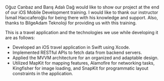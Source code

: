 Oğuz Canbaz and Barış Adalı Dağ would like to show our project at the end of our iOS Mobile Development training. I would like to thank our instructor İsmail Hacıcaferoğlu for being there with his knowledge and support. Also, thanks to BilgeAdam Teknoloji for providing us with this training.

This is a travel application and the technologies we use while developing it are as follows:

- Developed an iOS travel application in Swift using Xcode.
- Implemented RESTful APIs to fetch data from backend servers.
- Applied the MVVM architecture for an organized and adaptable design.
- Utilized MapKit for mapping features, Alamofire for networking tasks, Kingfisher for image loading, and SnapKit for programmatic layout constraints in the application.

